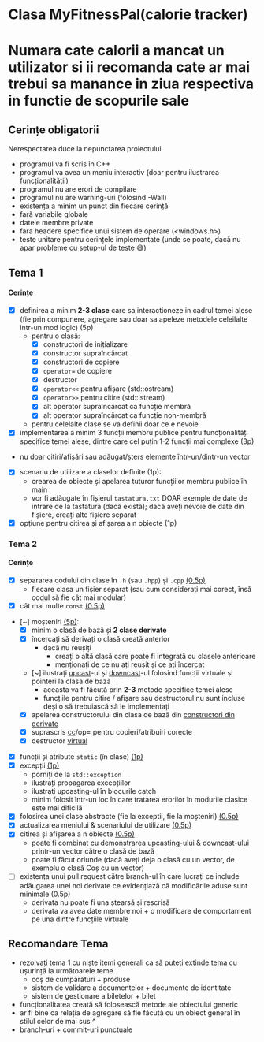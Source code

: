# Clasa MyFitnessPal(calorie tracker)
# Numara cate calorii a mancat un utilizator si ii recomanda cate ar mai trebui sa manance in ziua respectiva in functie de scopurile sale

## Cerințe obligatorii 

Nerespectarea duce la nepunctarea proiectului

- programul va fi scris în C++
- programul va avea un meniu interactiv (doar pentru ilustrarea funcționalității)
- programul nu are erori de compilare
- programul nu are warning-uri (folosind -Wall)
- existența a minim un punct din fiecare cerință
- fară variabile globale
- datele membre private
- fara headere specifice unui sistem de operare (<windows.h>)
- teste unitare pentru cerințele implementate (unde se poate, dacă nu apar probleme cu setup-ul de teste 😅)

## Tema 1

#### Cerințe
- [x] definirea a minim **2-3 clase** care sa interactioneze in cadrul temei alese (fie prin compunere, agregare sau doar sa apeleze metodele celeilalte intr-un mod logic) (5p)
  - pentru o clasă:
    - [x] constructori de inițializare
    - [x] constructor supraîncărcat
    - [x] constructori de copiere
    - [x] `operator=` de copiere
    - [x] destructor
    - [x] `operator<<` pentru afișare (std::ostream)
    - [X] `operator>>` pentru citire (std::istream)
    - [x] alt operator supraîncărcat ca funcție membră
    - [x] alt operator supraîncărcat ca funcție non-membră
  - pentru celelalte clase se va definii doar ce e nevoie
- [x] implementarea a minim 3 funcții membru publice pentru funcționalități specifice temei alese, dintre care cel puțin 1-2 funcții mai complexe (3p)
- nu doar citiri/afișări sau adăugat/șters elemente într-un/dintr-un vector 
- [x] scenariu de utilizare a claselor definite (1p):
  - crearea de obiecte și apelarea tuturor funcțiilor membru publice în main
  - vor fi adăugate în fișierul `tastatura.txt` DOAR exemple de date de intrare de la tastatură (dacă există); dacă aveți nevoie de date din fișiere, creați alte fișiere separat
- [x] opțiune pentru citirea și afișarea a n obiecte (1p)

### Tema 2

#### Cerințe
- [x] separarea codului din clase în `.h` (sau `.hpp`) și `.cpp` [(0.5p)](https://github.com/Ionnier/poo/tree/main/proiect/P01#separarea-implement%C4%83rii-metodelor-din-clase)
  * fiecare clasa un fișier separat (sau cum considerați mai corect, însă codul să fie cât mai modular)
- [x] cât mai multe `const` [(0.5p)](https://github.com/Ionnier/poo/tree/main/labs/L04#reminder-const-everywhere)
- [~] moșteniri [(5p)](https://github.com/Ionnier/poo/tree/main/labs/L04#exemplu):
  - [x] minim o clasă de bază și **2 clase derivate**
  - [x] încercați să derivați o clasă creată anterior
    - dacă nu reușiți
      - creați o altă clasă care poate fi integrată cu clasele anterioare
      - menționați de ce nu ați reușit și ce ați încercat
  - [~] ilustrați [upcast](https://github.com/Ionnier/poo/tree/main/labs/L04#solu%C8%9Bie-func%C8%9Bii-virtuale-late-binding)-ul și [downcast](https://github.com/Ionnier/poo/tree/main/labs/L04#smarter-downcast-dynamic-cast)-ul folosind funcții virtuale și pointeri la clasa de bază
    - aceasta va fi făcută prin **2-3** metode specifice temei alese
    - funcțiile pentru citire / afișare sau destructorul nu sunt incluse deși o să trebuiască să le implementați
  - [x] apelarea constructorului din clasa de bază din [constructori din derivate](https://github.com/Ionnier/poo/tree/main/labs/L04#comportamentul-constructorului-la-derivare)
  - [x] suprascris [cc](https://github.com/Ionnier/poo/tree/main/labs/L04#comportamentul-constructorului-de-copiere-la-derivare)/op= pentru copieri/atribuiri corecte
  - [x] destructor [virtual](https://github.com/Ionnier/poo/tree/main/labs/L04#solu%C8%9Bie-func%C8%9Bii-virtuale-late-binding)
- [x] funcții și atribute `static` (în clase) [(1p)](https://github.com/Ionnier/poo/tree/main/labs/L04#static)
- [x] excepții [(1p)](https://github.com/Ionnier/poo/tree/main/labs/L04#exception-handling)
  - porniți de la `std::exception`
  - ilustrați propagarea excepțiilor
  - ilustrati upcasting-ul în blocurile catch
  - minim folosit într-un loc în care tratarea erorilor în modurile clasice este mai dificilă
- [x] folosirea unei clase abstracte (fie la exceptii, fie la moșteniri) [(0.5p)](https://github.com/Ionnier/poo/tree/main/labs/L04#clase-abstracte)
- [x] actualizarea meniului & scenariului de utilizare [(0.5p)](https://github.com/Ionnier/oop-template-t1/blob/main/main.cpp#L16)
- [x] citirea și afișarea a n obiecte [(0.5p)](https://github.com/Ionnier/oop-template-t1/blob/main/main.cpp#L13)
  - poate fi combinat cu demonstrarea upcasting-ului & downcast-ului printr-un vector către o clasă de bază
  - poate fi făcut oriunde (dacă aveți deja o clasă cu un vector, de exemplu o clasă Coș cu un vector<Produs>)
- [ ] existența unui pull request către branch-ul în care lucrați ce include adăugarea unei noi derivate ce evidențiază că modificările aduse sunt minimale (0.5p)
  - derivata nu poate fi una ștearsă și rescrisă
  - derivata va avea date membre noi + o modificare de comportament pe una dintre funcțiile virtuale

## Recomandare Tema

* rezolvați tema 1 cu niște itemi generali ca să puteți extinde tema cu ușurință la următoarele teme.
  - coș de cumpărături + produse
  - sistem de validare a documentelor + documente de identitate
  - sistem de gestionare a biletelor + bilet 
* funcționalitatea creată să folosească metode ale obiectului generic 
* ar fi bine ca relația de agregare să fie făcută cu un obiect general în stilul celor de mai sus ^
* branch-uri + commit-uri punctuale
